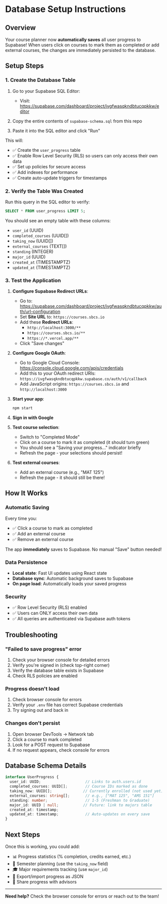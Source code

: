 # Database Setup Instructions

## Overview
Your course planner now **automatically saves** all user progress to Supabase! When users click on courses to mark them as completed or add external courses, the changes are immediately persisted to the database.

## Setup Steps

### 1. Create the Database Table

1. Go to your Supabase SQL Editor:
   - Visit: https://supabase.com/dashboard/project/ivgfwasqkndbtucqpkkw/editor

2. Copy the entire contents of `supabase-schema.sql` from this repo

3. Paste it into the SQL editor and click "Run"

This will:
- ✅ Create the `user_progress` table
- ✅ Enable Row Level Security (RLS) so users can only access their own data
- ✅ Set up policies for secure access
- ✅ Add indexes for performance
- ✅ Create auto-update triggers for timestamps

### 2. Verify the Table Was Created

Run this query in the SQL editor to verify:

```sql
SELECT * FROM user_progress LIMIT 5;
```

You should see an empty table with these columns:
- `user_id` (UUID)
- `completed_courses` (UUID[])
- `taking_now` (UUID[])
- `external_courses` (TEXT[])
- `standing` (INTEGER)
- `major_id` (UUID)
- `created_at` (TIMESTAMPTZ)
- `updated_at` (TIMESTAMPTZ)

### 3. Test the Application

1. **Configure Supabase Redirect URLs**:
   - Go to: https://supabase.com/dashboard/project/ivgfwasqkndbtucqpkkw/auth/url-configuration
   - Set **Site URL** to: `https://courses.sbcs.io`
   - Add these **Redirect URLs**:
     - `http://localhost:3000/**`
     - `https://courses.sbcs.io/**`
     - `https://*.vercel.app/**`
   - Click "Save changes"

2. **Configure Google OAuth**:
   - Go to Google Cloud Console: https://console.cloud.google.com/apis/credentials
   - Add this to your OAuth redirect URIs: `https://ivgfwasqkndbtucqpkkw.supabase.co/auth/v1/callback`
   - Add JavaScript origins: `https://courses.sbcs.io` and `http://localhost:3000`

2. **Start your app**:
   ```bash
   npm start
   ```

3. **Sign in with Google**

4. **Test course selection**:
   - Switch to "Completed Mode"
   - Click on a course to mark it as completed (it should turn green)
   - You should see a "Saving your progress..." indicator briefly
   - Refresh the page - your selections should persist!

5. **Test external courses**:
   - Add an external course (e.g., "MAT 125")
   - Refresh the page - it should still be there!

## How It Works

### Automatic Saving
Every time you:
- ✅ Click a course to mark as completed
- ✅ Add an external course
- ✅ Remove an external course

The app **immediately** saves to Supabase. No manual "Save" button needed!

### Data Persistence
- **Local state**: Fast UI updates using React state
- **Database sync**: Automatic background saves to Supabase
- **On page load**: Automatically loads your saved progress

### Security
- ✅ Row Level Security (RLS) enabled
- ✅ Users can ONLY access their own data
- ✅ All queries are authenticated via Supabase auth tokens

## Troubleshooting

### "Failed to save progress" error
1. Check your browser console for detailed errors
2. Verify you're signed in (check top-right corner)
3. Verify the database table exists in Supabase
4. Check RLS policies are enabled

### Progress doesn't load
1. Check browser console for errors
2. Verify your `.env` file has correct Supabase credentials
3. Try signing out and back in

### Changes don't persist
1. Open browser DevTools → Network tab
2. Click a course to mark completed
3. Look for a POST request to Supabase
4. If no request appears, check console for errors

## Database Schema Details

```typescript
interface UserProgress {
  user_id: UUID;                    // Links to auth.users.id
  completed_courses: UUID[];        // Course IDs marked as done
  taking_now: UUID[];              // Currently enrolled (not used yet)
  external_courses: string[];       // e.g., ["MAT 125", "AMS 151"]
  standing: number;                 // 1-5 (Freshman to Graduate)
  major_id: UUID | null;           // Future: link to majors table
  created_at: timestamp;
  updated_at: timestamp;            // Auto-updates on every save
}
```

## Next Steps

Once this is working, you could add:
- 📊 Progress statistics (% completion, credits earned, etc.)
- 📅 Semester planning (use the `taking_now` field)
- 🎓 Major requirements tracking (use `major_id`)
- 📱 Export/import progress as JSON
- 👥 Share progress with advisors

---

**Need help?** Check the browser console for errors or reach out to the team!
